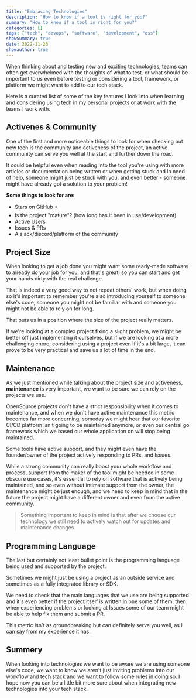```yaml
---
title: "Embracing Technologies"
description: "How to know if a tool is right for you?"
summary: "How to know if a tool is right for you?"
categories: []
tags: ["tech", "devops", "software", "development", "oss"]
showSummary: true
date: 2022-11-26
showauthor: true
---
```


When thinking about and testing new and exciting technologies, 
teams can often get overwhelmed with the thoughts of what to test. or what should be important to us even before testing or considering a tool, framework, or platform we might want to add to our tech stack.

Here is a curated list of some of the key features I look into when learning and considering using tech in my personal projects or at work with the teams I work with. 

## Activenes & Community

One of the first and more noticeable things to look for when checking out new tech is the community and activeness of the project, an active community can serve you well at the start and further down the road.

It could be helpful even when reading into the tool you're using with more articles or documentation being written or when getting stuck and in need of help, someone might just be stuck with you, and even better - someone might have already got a solution to your problem!

**Some things to look for are:** 
 
 - Stars on GitHub ⭐
 - Is the project "mature"? (how long has it been in use/development)
 - Active Users
 - Issues & PRs
 - A slack/discord/platform of the community

## Project Size

When looking to get a job done you might want some ready-made software to already do your job for you, and that's great! 
so you can start and get your hands dirty with the real challenge.

That is indeed a very good way to not repeat others' work, but when doing so it's important to remember you're also introducing yourself to someone else's code, someone you might not be familiar with and someone you might not be able to rely on for long.

That puts us in a position where the size of the project really matters.

If we're looking at a complex project fixing a slight problem, 
we might be better off just implementing it ourselves, 
but if we are looking at a more challenging chore, considering using a project even if it's a bit large, it can prove to be very practical and save us a lot of time in the end.

## Maintenance

As we just mentioned while talking about the project size and activeness, **maintenance** is very important, we want to be sure we can rely on the projects we use.

OpenSource projects don't have a strict responsibility when it comes to maintenance, and when we don't have active maintenance this metric becomes far more concerning, someday we might hear that our favorite CI/CD platform isn't going to be maintained anymore, or even our central go framework which we based our whole application on will stop being maintained.

Some tools have active support, and they might even have the founder/owner of the project actively responding to PRs, and Issues. 

While a strong community can really boost your whole workflow and process, support from the maker of the tool might be needed in some obscure use cases, it's essential to rely on software that is actively being maintained, and so even without intimate support from the owner, the maintenance might be just enough, and we need to keep in mind that in the future the project might have a different owner and even from the active community.

> Something important to keep in mind is that after we choose our technology we still need to actively watch out for updates and maintenance changes.

## Programming Language

The last but certainly not least bullet point is the programming language being used and supported by the project.

Sometimes we might just be using a project as an outside service and sometimes as a fully integrated library or SDK.

We need to check that the main languages that we use are being supported and it's even better if the project itself is written in one some of them, then when experiencing problems or looking at Issues some of our team might be able to help fix them and submit a PR.

This metric isn't as groundbreaking but can definitely serve you well, as I can say from my experience it has.

## Summery

When looking into technologies we want to be aware we are using someone else's code, we want to know we aren't just inviting problems into our workflow and tech stack and we want to follow some rules in doing so.
I hope now you can be a little bit more sure about when integrating new technologies into your tech stack.
